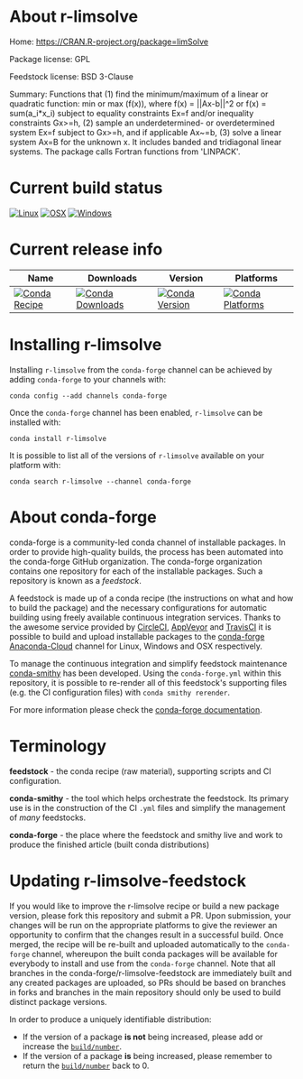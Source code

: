 About r-limsolve
================

Home: https://CRAN.R-project.org/package=limSolve

Package license: GPL

Feedstock license: BSD 3-Clause

Summary: Functions that (1) find the minimum/maximum of a linear or quadratic function: min or max (f(x)), where f(x) = ||Ax-b||^2 or f(x) = sum(a_i*x_i) subject to equality constraints Ex=f and/or inequality constraints Gx>=h, (2) sample an underdetermined- or overdetermined system Ex=f subject to Gx>=h, and if applicable Ax~=b,       (3) solve a linear system Ax=B for the unknown x. It includes banded and tridiagonal linear systems.  The package calls Fortran functions from 'LINPACK'.



Current build status
====================

[![Linux](https://img.shields.io/circleci/project/github/conda-forge/r-limsolve-feedstock/master.svg?label=Linux)](https://circleci.com/gh/conda-forge/r-limsolve-feedstock)
[![OSX](https://img.shields.io/travis/conda-forge/r-limsolve-feedstock/master.svg?label=macOS)](https://travis-ci.org/conda-forge/r-limsolve-feedstock)
[![Windows](https://img.shields.io/appveyor/ci/conda-forge/r-limsolve-feedstock/master.svg?label=Windows)](https://ci.appveyor.com/project/conda-forge/r-limsolve-feedstock/branch/master)

Current release info
====================

| Name | Downloads | Version | Platforms |
| --- | --- | --- | --- |
| [![Conda Recipe](https://img.shields.io/badge/recipe-r--limsolve-green.svg)](https://anaconda.org/conda-forge/r-limsolve) | [![Conda Downloads](https://img.shields.io/conda/dn/conda-forge/r-limsolve.svg)](https://anaconda.org/conda-forge/r-limsolve) | [![Conda Version](https://img.shields.io/conda/vn/conda-forge/r-limsolve.svg)](https://anaconda.org/conda-forge/r-limsolve) | [![Conda Platforms](https://img.shields.io/conda/pn/conda-forge/r-limsolve.svg)](https://anaconda.org/conda-forge/r-limsolve) |

Installing r-limsolve
=====================

Installing `r-limsolve` from the `conda-forge` channel can be achieved by adding `conda-forge` to your channels with:

```
conda config --add channels conda-forge
```

Once the `conda-forge` channel has been enabled, `r-limsolve` can be installed with:

```
conda install r-limsolve
```

It is possible to list all of the versions of `r-limsolve` available on your platform with:

```
conda search r-limsolve --channel conda-forge
```


About conda-forge
=================

conda-forge is a community-led conda channel of installable packages.
In order to provide high-quality builds, the process has been automated into the
conda-forge GitHub organization. The conda-forge organization contains one repository
for each of the installable packages. Such a repository is known as a *feedstock*.

A feedstock is made up of a conda recipe (the instructions on what and how to build
the package) and the necessary configurations for automatic building using freely
available continuous integration services. Thanks to the awesome service provided by
[CircleCI](https://circleci.com/), [AppVeyor](https://www.appveyor.com/)
and [TravisCI](https://travis-ci.org/) it is possible to build and upload installable
packages to the [conda-forge](https://anaconda.org/conda-forge)
[Anaconda-Cloud](https://anaconda.org/) channel for Linux, Windows and OSX respectively.

To manage the continuous integration and simplify feedstock maintenance
[conda-smithy](https://github.com/conda-forge/conda-smithy) has been developed.
Using the ``conda-forge.yml`` within this repository, it is possible to re-render all of
this feedstock's supporting files (e.g. the CI configuration files) with ``conda smithy rerender``.

For more information please check the [conda-forge documentation](https://conda-forge.org/docs/).

Terminology
===========

**feedstock** - the conda recipe (raw material), supporting scripts and CI configuration.

**conda-smithy** - the tool which helps orchestrate the feedstock.
                   Its primary use is in the construction of the CI ``.yml`` files
                   and simplify the management of *many* feedstocks.

**conda-forge** - the place where the feedstock and smithy live and work to
                  produce the finished article (built conda distributions)


Updating r-limsolve-feedstock
=============================

If you would like to improve the r-limsolve recipe or build a new
package version, please fork this repository and submit a PR. Upon submission,
your changes will be run on the appropriate platforms to give the reviewer an
opportunity to confirm that the changes result in a successful build. Once
merged, the recipe will be re-built and uploaded automatically to the
`conda-forge` channel, whereupon the built conda packages will be available for
everybody to install and use from the `conda-forge` channel.
Note that all branches in the conda-forge/r-limsolve-feedstock are
immediately built and any created packages are uploaded, so PRs should be based
on branches in forks and branches in the main repository should only be used to
build distinct package versions.

In order to produce a uniquely identifiable distribution:
 * If the version of a package **is not** being increased, please add or increase
   the [``build/number``](https://conda.io/docs/user-guide/tasks/build-packages/define-metadata.html#build-number-and-string).
 * If the version of a package **is** being increased, please remember to return
   the [``build/number``](https://conda.io/docs/user-guide/tasks/build-packages/define-metadata.html#build-number-and-string)
   back to 0.
